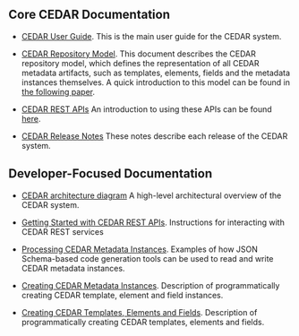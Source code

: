 
## Core CEDAR Documentation

* [CEDAR User Guide](https://metadatacenter.github.io/cedar-manual/). This is the main user guide for the CEDAR system.

* [CEDAR Repository Model](https://metadatacenter.org/tools-training/outreach/cedar-template-model). This document describes the CEDAR repository model, which defines the representation of all CEDAR metadata artifacts, such as templates, elements, fields and the metadata instances themselves. A quick introduction to this model can be found in [the following paper](https://metadatacenter.org/open-repository-model-acquiring-knowledge-about-scientific-experiments). 

* [CEDAR REST APIs](https://resource.metadatacenter.org/api/) An introduction to using these APIs can be found [here](https://github.com/metadatacenter/cedar-docs/wiki/CEDAR-REST-APIs).

* [CEDAR Release Notes](https://github.com/metadatacenter/cedar-project/releases) These notes describe each release of the CEDAR system.

## Developer-Focused Documentation

* [CEDAR architecture diagram](https://github.com/metadatacenter/cedar-docs/blob/develop/diagrams/cedar_architecture/CEDAR%20Architecture.pdf) A high-level architectural overview of the CEDAR system.

* [Getting Started with CEDAR REST APIs](https://github.com/metadatacenter/cedar-docs/wiki/CEDAR-REST-APIs). Instructions for interacting with CEDAR REST services

* [Processing CEDAR Metadata Instances](https://github.com/metadatacenter/cedar-docs/wiki/Processing-CEDAR-Template-Instances). Examples of how JSON Schema-based code generation tools can be used to read and write CEDAR metadata instances.

* [Creating CEDAR Metadata Instances](https://github.com/metadatacenter/cedar-docs/wiki/CEDAR-Template,-Element,-and-Field-Instances). Description of programmatically creating CEDAR template, element and field instances.

* [Creating CEDAR Templates, Elements and Fields](https://github.com/metadatacenter/cedar-docs/wiki/CEDAR-Template,-Element,-and-Fields). Description of programmatically creating CEDAR templates, elements and fields.



